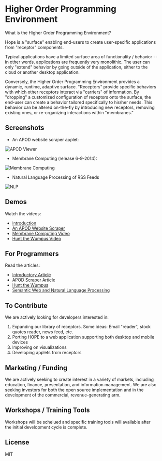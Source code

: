 Higher Order Programming Environment
=========

What is the Higher Order Programming Environment?

Hope is a "surface" enabling end-users to create user-specific applications from "receptor" components.

Typical applications have a limited surface area of functionality / behavior  -- in other words, applications are frequently very monolithic.  The user can only "extend" behavior by going outside of the application, either to the cloud or another desktop application.

Conversely, the Higher Order Programming Environment provides a dynamic, runtime, adaptive surface.  "Receptors" provide specific behaviors with which other receptors interact via "carriers" of information.  By "dropping" a customized configuration of receptors onto the surface, the end-user can create a behavior tailored specifically to his/her needs.  This behavior can be altered on-the-fly by introducing new receptors, removing existing ones, or re-organizing interactions within "membranes."

Screenshots
----

* An APOD website scraper applet:

![APOD Viewer](http://www.codeproject.com/KB/cs/781135/M33.png)

* Membrane Computing (release 6-9-2014):

![Membrane Computing](https://marcclifton.files.wordpress.com/2014/06/membranes.png)

* Natural Language Processing of RSS Feeds

![NLP](http://www.codeproject.com/KB/cs/797457/filter3.png)

Demos
----

Watch the videos:

 - [Introduction]
 - [An APOD Website Scraper]
 - [Membrane Computing Video]
 - [Hunt the Wumpus Video]

For Programmers
----

Read the articles:

 - [Introductory Article]
 - [APOD Scraper Article] 
 - [Hunt the Wumpus]
 - [Semantic Web and Natural Language Processing]

To Contribute
----

We are actively looking for developers interested in:

1. Expanding our library of receptors.  Some ideas: Email "reader", stock quotes reader, news feed, etc.
2. Porting HOPE to a web application supporting both desktop and mobile devices
3. Improving on visualizations
4. Developing applets from receptors

Marketing / Funding
----

We are actively seeking to create interest in a variety of markets, including education, finance, presentation, and information management.  We are also seeking investors for both the open source implementation and in the development of the commercial, revenue-generating arm.

Workshops / Training Tools
----

Workshops will be schelued and specific training tools will available after the initial development cycle is complete.

License
----

MIT

[Introduction]:http://youtu.be/O1V4XSYYNxs
[An APOD Website Scraper]:http://youtu.be/NdapAL2tt7w
[Membrane Computing Video]:http://youtu.be/XoQSTJcrEj8
[Hunt the Wumpus Video]:https://www.youtube.com/watch?v=llRUw9pX7bQ&feature=youtu.be
[Introductory Article]: http://www.codeproject.com/Articles/777843/HOPE-Higher-Order-Programming-Environment
[APOD Scraper Article]:http://www.codeproject.com/Articles/781135/APOD-Website-Scraper-a-HOPE-demonstration
[Membrane Computing]:http://en.wikipedia.org/wiki/Membrane_computing
[Hunt the Wumpus]:http://www.codeproject.com/Articles/786118/Hunt-the-Wumpus
[Semantic Web and Natural Language Processing]:http://www.codeproject.com/Articles/797457/The-Semantic-Web-and-Natural-Language-Processing

